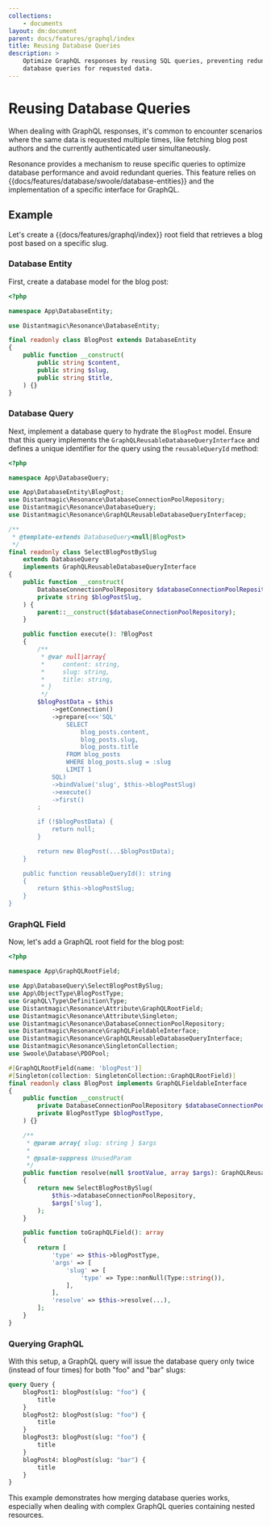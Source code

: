```yaml
---
collections: 
    - documents
layout: dm:document
parent: docs/features/graphql/index
title: Reusing Database Queries
description: >
    Optimize GraphQL responses by reusing SQL queries, preventing redundant 
    database queries for requested data.
---
```


# Reusing Database Queries

When dealing with GraphQL responses, it's common to encounter scenarios where 
the same data is requested multiple times, like fetching blog post 
authors and the currently authenticated user simultaneously.

Resonance provides a mechanism to reuse specific queries to optimize database 
performance and avoid redundant queries. This feature relies on
{{docs/features/database/swoole/database-entities}} and the implementation of 
a specific interface for GraphQL.

## Example

Let's create a {{docs/features/graphql/index}} root field that retrieves a blog 
post based on a specific slug.

### Database Entity

First, create a database model for the blog post:

```php
<?php

namespace App\DatabaseEntity;

use Distantmagic\Resonance\DatabaseEntity;

final readonly class BlogPost extends DatabaseEntity
{
    public function __construct(
        public string $content,
        public string $slug,
        public string $title,
    ) {}
}
```

### Database Query

Next, implement a database query to hydrate the `BlogPost` model. Ensure that 
this query implements the 
<code>GraphQL<wbr>ReusableDatabaseQuery<wbr>Interface</code> and defines a 
unique identifier for the query using the `reusableQueryId` method:

```php
<?php

namespace App\DatabaseQuery;

use App\DatabaseEntity\BlogPost;
use Distantmagic\Resonance\DatabaseConnectionPoolRepository;
use Distantmagic\Resonance\DatabaseQuery;
use Distantmagic\Resonance\GraphQLReusableDatabaseQueryInterfacep;

/**
 * @template-extends DatabaseQuery<null|BlogPost>
 */
final readonly class SelectBlogPostBySlug 
    extends DatabaseQuery 
    implements GraphQLReusableDatabaseQueryInterface
{
    public function __construct(
        DatabaseConnectionPoolRepository $databaseConnectionPoolRepository,
        private string $blogPostSlug,
    ) {
        parent::__construct($databaseConnectionPoolRepository);
    }

    public function execute(): ?BlogPost
    {
        /**
         * @var null|array{
         *     content: string,
         *     slug: string,
         *     title: string,
         * }
         */
        $blogPostData = $this
            ->getConnection()
            ->prepare(<<<'SQL'
                SELECT
                    blog_posts.content,
                    blog_posts.slug,
                    blog_posts.title
                FROM blog_posts
                WHERE blog_posts.slug = :slug
                LIMIT 1
            SQL)
            ->bindValue('slug', $this->blogPostSlug)
            ->execute()
            ->first()
        ;

        if (!$blogPostData) {
            return null;
        }

        return new BlogPost(...$blogPostData);
    }

    public function reusableQueryId(): string
    {
        return $this->blogPostSlug;
    }
}
```

### GraphQL Field

Now, let's add a GraphQL root field for the blog post:

```php
<?php

namespace App\GraphQLRootField;

use App\DatabaseQuery\SelectBlogPostBySlug;
use App\ObjectType\BlogPostType;
use GraphQL\Type\Definition\Type;
use Distantmagic\Resonance\Attribute\GraphQLRootField;
use Distantmagic\Resonance\Attribute\Singleton;
use Distantmagic\Resonance\DatabaseConnectionPoolRepository;
use Distantmagic\Resonance\GraphQLFieldableInterface;
use Distantmagic\Resonance\GraphQLReusableDatabaseQueryInterface;
use Distantmagic\Resonance\SingletonCollection;
use Swoole\Database\PDOPool;

#[GraphQLRootField(name: 'blogPost')]
#[Singleton(collection: SingletonCollection::GraphQLRootField)]
final readonly class BlogPost implements GraphQLFieldableInterface
{
    public function __construct(
        private DatabaseConnectionPoolRepository $databaseConnectionPoolRepository,
        private BlogPostType $blogPostType,
    ) {}

    /**
     * @param array{ slug: string } $args
     *
     * @psalm-suppress UnusedParam
     */
    public function resolve(null $rootValue, array $args): GraphQLReusableDatabaseQueryInterface
    {
        return new SelectBlogPostBySlug(
            $this->databaseConnectionPoolRepository,
            $args['slug'],
        );
    }

    public function toGraphQLField(): array
    {
        return [
            'type' => $this->blogPostType,
            'args' => [
                'slug' => [
                    'type' => Type::nonNull(Type::string()),
                ],
            ],
            'resolve' => $this->resolve(...),
        ];
    }
}
```

### Querying GraphQL

With this setup, a GraphQL query will issue the database query only twice 
(instead of four times) for both "foo" and "bar" slugs:

```graphql
query Query {
    blogPost1: blogPost(slug: "foo") {
        title
    }
    blogPost2: blogPost(slug: "foo") {
        title
    }
    blogPost3: blogPost(slug: "foo") {
        title
    }
    blogPost4: blogPost(slug: "bar") {
        title
    }
}
```

This example demonstrates how merging database queries works, especially when 
dealing with complex GraphQL queries containing nested resources.

